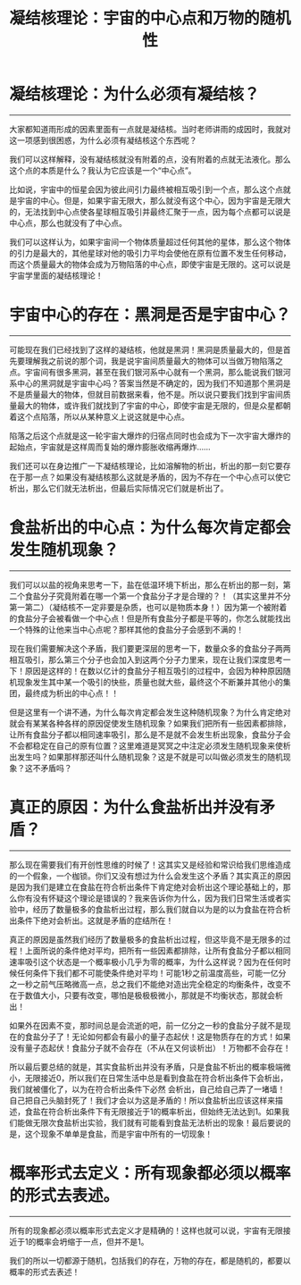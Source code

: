 ﻿---
layout: post
title: "凝结核理论：宇宙的中心点和万物的随机性"
categories: misc
---
# 凝结核理论：为什么必须有凝结核？

---

大家都知道雨形成的因素里面有一点就是凝结核。当时老师讲雨的成因时，我就对这一项感到很困惑，为什么必须有凝结核这个东西呢？

我们可以这样解释，没有凝结核就没有附着的点，没有附着的点就无法液化。那么这个点的本质是什么？我认为它应该是一个“中心点”。

比如说，宇宙中的恒星会因为彼此间引力最终被相互吸引到一个点，那么这个点就是宇宙的中心。但是，如果宇宙无限大，那么就没有这个中心，因为宇宙是无限大的，无法找到中心点使各星球相互吸引并最终汇聚于一点，因为每个点都可以说是中心点，那么也就没有了中心点。

我们可以这样认为，如果宇宙间一个物体质量超过任何其他的星体，那么这个物体的引力是最大的，其他星球对他的吸引力平均会使他在原有位置不发生任何移动，而这个质量最大的物体会成为万物陷落的中心点，即使宇宙是无限的。这可以说是宇宙学里面的凝结核理论！

# 宇宙中心的存在：黑洞是否是宇宙中心？

---

可能现在我们已经找到了这样的凝结核，他就是黑洞！黑洞是质量最大的，但是首先要理解我之前说的那个词，我是说宇宙间质量最大的物体可以当做万物陷落之点。宇宙间有很多黑洞，甚至在我们银河系中心就有一个黑洞，那么能说我们银河系中心的黑洞就是宇宙中心吗？答案当然是不确定的，因为我们不知道那个黑洞是不是质量最大的物体，但就目前数据来看，他不是。所以说只要我们找到宇宙间质量最大的物体，或许我们就找到了宇宙的中心，即使宇宙是无限的，但是众星都朝着这个点陷落，所以从某种意义上说这就是中心点。

陷落之后这个点就是这一轮宇宙大爆炸的归宿点同时也会成为下一次宇宙大爆炸的起始点，宇宙就是这样周而复始的爆炸膨胀收缩再爆炸……

我们还可以在身边推广一下凝结核理论，比如溶解物的析出，析出的那一刻它要存在于那一点？如果没有凝结核那么这就是矛盾的，因为不存在一个中心点可以使它析出，那么它们就无法析出，但最后实际情况它们就是析出了。

# 食盐析出的中心点：为什么每次肯定都会发生随机现象？

---

我们可以以盐的视角来思考一下，盐在低温环境下析出，那么在析出的那一刻，第二个食盐分子究竟附着在哪一个第一个食盐分子才是合理的？！（其实这里并不分第一第二）（凝结核不一定非要是杂质，也可以是物质本身！）因为第一个被附着的食盐分子会被看做一个中心点！但是所有食盐分子都是平等的，你怎么就能找出一个特殊的让他来当中心点呢？那样其他的食盐分子会感到不满的！

现在我们需要解决这个矛盾，我们要更深层的思考一下，数量众多的食盐分子两两相互吸引，那么第三个分子也会加入到这两个分子力里来，现在让我们深度思考一下！原因是这样的！在数以亿计的食盐分子相互吸引的过程中，会因为种种原因随机现象发生其中某一个吸引的快些，质量也就大些，最终这个不断兼并其他小的集团，最终成为析出的中心点！！

但是这里有一个讲不通，为什么每次肯定都会发生这种随机现象？为什么肯定绝对就会有某某各种各样的原因促使发生随机现象？如果我们把所有一些因素都排除，让所有食盐分子都以相同速率吸引，那么是不是就不会发生析出现象，食盐分子会不会都稳定在自己的原有位置？这里难道是冥冥之中注定必须发生随机现象来使析出发生吗？如果那样那还叫什么随机现象？这是不就是可以叫做必须发生的随机现象？这不矛盾吗？

# 真正的原因：为什么食盐析出并没有矛盾？

---

那么现在需要我们有开创性思维的时候了！这其实又是经验和常识给我们思维造成的一个假象，一个枷锁。你们又没有想过为什么会发生这个矛盾？其实真正的原因是因为我们是建立在食盐在符合析出条件下肯定绝对会析出这个理论基础上的，那么你有没有怀疑这个理论是错误的？我来告诉你为什么，因为我们日常生活或者实验中，经历了数量极多的食盐析出过程，那么我们就自以为是的以为食盐在符合析出条件下绝对会析出。这就是矛盾的症结所在！

真正的原因是虽然我们经历了数量极多的食盐析出过程，但这毕竟不是无限多的过程！上面所说的条件绝对平均，把所有一些因素都排除，让所有食盐分子都以相同速率吸引这个状态是一个概率极小几乎为零的概率，为什么这样说？因为在任何时候任何条件下我们都不可能使条件绝对平均！可能1秒之前温度高些，可能一亿分之一秒之前气压略微高一点，总之我们不能绝对造出完全稳定的均衡条件，改变不在于数值大小，只要有改变，哪怕是极极极微小，那就是不均衡状态，那就会析出！

如果外在因素不变，那时间总是会流逝的吧，前一亿分之一秒的食盐分子就不是现在的食盐分子了！无论如何都会有最小的量子态起伏！这是物质存在的方式！如果没有量子态起伏！食盐分子就不会存在（不从在又何谈析出）！万物都不会存在！

所以最后要总结的就是，其实食盐析出并没有矛盾，只是食盐不析出的概率极端微小，无限接近0，所以我们在日常生活中总是看到食盐在符合析出条件下会析出，我们就被僵化了，以为在符合析出条件下必然 会析出，自己给自己弄了一堵墙！自己把自己头脑封死了！我们才会以为这是矛盾的！所以食盐析出应该这样来描述，食盐在符合析出条件下有无限接近于1的概率析出，但始终无法达到1。如果我们能做无限次食盐析出实验，我们就有可能看到食盐无法析出的现象！最后要说的是，这个现象不单单是食盐，而是宇宙中所有的一切现象！

# 概率形式去定义：所有现象都必须以概率的形式去表述。

---

所有的现象都必须以概率形式去定义才是精确的！这样也就可以说，宇宙有无限接近于1的概率会坍缩于一点，但并不是1。

我们的所以一切都源于随机，包括我们的存在，万物的存在，都是随机的，都要以概率的形式去表述！





